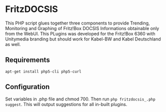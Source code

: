 FritzDOCSIS
============
This PHP script glues together three components to provide Trending, Monitoring and Graphing of
Fritz!Box DOCSIS Informations obtainable only from the WebUI. This PLugins was developed for
the Fritz!Box 6360 with Unitymedia branding but should work for Kabel-BW and Kabel Deutschland
as well.

Requirements
------------
`apt-get install php5-cli php5-curl`

Configuration
-------------
Set variables in .php file and chmod 700. Then run `php fritzdocsis_.php suggest`. This will output
suggestions for all in-built plugins.
